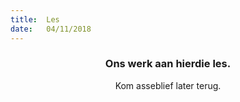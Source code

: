 ```yaml
---
title:  Les
date:   04/11/2018
---
```


### <center>Ons werk aan hierdie les.</center>
<center>Kom asseblief later terug.</center>